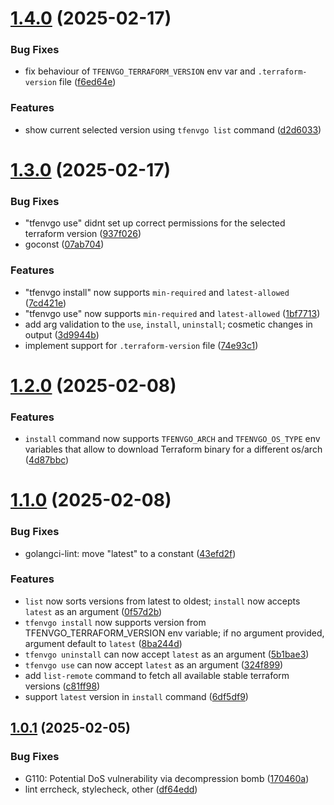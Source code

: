 # [1.4.0](https://github.com/dmakeienko/tfenvgo/compare/v1.3.0...v1.4.0) (2025-02-17)


### Bug Fixes

* fix behaviour of `TFENVGO_TERRAFORM_VERSION` env var and `.terraform-version` file ([f6ed64e](https://github.com/dmakeienko/tfenvgo/commit/f6ed64e4e962bd858b098d54008c25320bef4f5c))


### Features

* show current selected version using `tfenvgo list` command ([d2d6033](https://github.com/dmakeienko/tfenvgo/commit/d2d60333efe50e7af04e53b4279862549543a71f))

# [1.3.0](https://github.com/dmakeienko/tfenvgo/compare/v1.2.0...v1.3.0) (2025-02-17)


### Bug Fixes

* "tfenvgo use" didnt set up correct permissions for the selected terraform version ([937f026](https://github.com/dmakeienko/tfenvgo/commit/937f02650da2ace974b4a12f412a983d352c204d))
* goconst ([07ab704](https://github.com/dmakeienko/tfenvgo/commit/07ab7043e82d2c72b7776b76745977eeaa8672cc))


### Features

* "tfenvgo install" now supports `min-required` and `latest-allowed` ([7cd421e](https://github.com/dmakeienko/tfenvgo/commit/7cd421e1de74b5fdcb7fb45f6d3ace300be879ab))
* "tfenvgo use" now supports `min-required` and `latest-allowed` ([1bf7713](https://github.com/dmakeienko/tfenvgo/commit/1bf7713b25079219e1212e3ddb121bde82899549))
* add arg validation to the `use`, `install`, `uninstall`; cosmetic changes in output ([3d9944b](https://github.com/dmakeienko/tfenvgo/commit/3d9944b9656a6b53a3e20709a8f49fe297819277))
* implement support for `.terraform-version` file ([74e93c1](https://github.com/dmakeienko/tfenvgo/commit/74e93c1a32638e567bf2ca4e9f09307e7586ab37))

# [1.2.0](https://github.com/dmakeienko/tfenvgo/compare/v1.1.0...v1.2.0) (2025-02-08)


### Features

* `install` command now supports `TFENVGO_ARCH` and `TFENVGO_OS_TYPE` env variables that allow to download Terraform binary for a different os/arch ([4d87bbc](https://github.com/dmakeienko/tfenvgo/commit/4d87bbcbd4838b4bc89c00e3ea28c96d80e76224))

# [1.1.0](https://github.com/dmakeienko/tfenvgo/compare/v1.0.1...v1.1.0) (2025-02-08)


### Bug Fixes

* golangci-lint: move "latest" to a constant ([43efd2f](https://github.com/dmakeienko/tfenvgo/commit/43efd2f6f1f5cd4a7d2bdb87d6d75dc40e66c22f))


### Features

* `list` now sorts versions from latest to oldest; `install` now accepts `latest` as an argument ([0f57d2b](https://github.com/dmakeienko/tfenvgo/commit/0f57d2b8111c8760f4364e4f6d375d9e10a02f43))
* `tfenvgo install` now supports version from TFENVGO_TERRAFORM_VERSION env variable; if no argument provided, argument default to `latest` ([8ba244d](https://github.com/dmakeienko/tfenvgo/commit/8ba244deab63c18b3bd4fe302cb1458e385b40ba))
* `tfenvgo uninstall` can now accept `latest` as an argument ([5b1bae3](https://github.com/dmakeienko/tfenvgo/commit/5b1bae3c8f275839421858a93799daead2c0334b))
* `tfenvgo use` can now accept `latest` as an argument ([324f899](https://github.com/dmakeienko/tfenvgo/commit/324f899a0bad3bfee1ff6477139fdcf0eff0e57a))
* add `list-remote` command to fetch all available stable terraform versions ([c81ff98](https://github.com/dmakeienko/tfenvgo/commit/c81ff98c792ac5081710c722513c80435bfbdcde))
* support `latest` version in `install` command ([6df5df9](https://github.com/dmakeienko/tfenvgo/commit/6df5df9c1ac323b09279196db3f032e74ed5a6d7))

## [1.0.1](https://github.com/dmakeienko/tfenvgo/compare/v1.0.0...v1.0.1) (2025-02-05)


### Bug Fixes

* G110: Potential DoS vulnerability via decompression bomb ([170460a](https://github.com/dmakeienko/tfenvgo/commit/170460ac159db3d7c6e64ef89f401c0dd88fbfe7))
* lint errcheck, stylecheck, other ([df64edd](https://github.com/dmakeienko/tfenvgo/commit/df64edd1b8cbc599f7b06306589f40e620ea252f))
